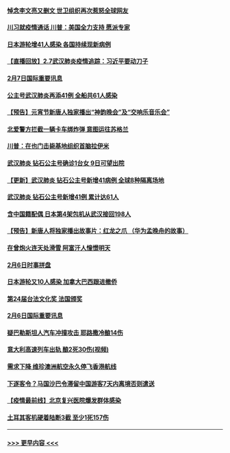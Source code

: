 #### [悼念李文亮又删文 世卫组织再次惹怒全球网友](../pages/prog202/a102771968.md?t=02080455) 
#### [川习就疫情通话 川普：美国全力支持 愿派专家](../pages/prog202/a102771930.md?t=02080455) 
#### [日本游轮增41人感染 各国持续现新病例](../pages/prog202/a102771912.md?t=02080455) 
#### [【直播回放】2.7武汉肺炎疫情追踪：习近平要动刀子](../pages/prog202/a102771649.md?t=02080455) 
#### [2月7日国际重要讯息](../pages/prog202/a102771747.md?t=02080455) 
#### [公主号武汉肺炎再添41例 全船共61人感染](../pages/prog202/a102771703.md?t=02080455) 
#### [【预告】元宵节新唐人独家播出“神韵晚会”及“交响乐音乐会”](../pages/prog202/a102767674.md?t=02080455) 
#### [北爱警方拦截一辆卡车绑炸弹 意图运往苏格兰](../pages/prog202/a102771609.md?t=02080455) 
#### [川普：在也门击毙基地组织首脑拉伊米](../pages/prog202/a102771528.md?t=02080455) 
#### [武汉肺炎 钻石公主号确诊1台女 9日可望出院](../pages/prog202/a102771518.md?t=02080455) 
#### [【更新】武汉肺炎 钻石公主号新增41病例 全球8种隔离场地](../pages/prog202/a102770740.md?t=02080455) 
#### [武汉肺炎 钻石公主号新增41例 累计达61人](../pages/prog202/a102771486.md?t=02080455) 
#### [含中国籍配偶 日本第4架包机从武汉接回198人](../pages/prog202/a102771472.md?t=02080455) 
#### [【预告】新唐人将独家播出故事片：红龙之爪 （华为孟晚舟的故事）](../pages/prog202/a102767728.md?t=02080455) 
#### [在曾炮火连天处滑雪 阿富汗人憧憬明天](../pages/prog202/a102771290.md?t=02080455) 
#### [2月6日时事拼盘](../pages/prog202/a102771225.md?t=02080455) 
#### [日本游轮又10人感染 加拿大巴西跟进撤侨](../pages/prog202/a102771084.md?t=02080455) 
#### [第24届台法文化奖 法国颁奖](../pages/prog202/a102771032.md?t=02080455) 
#### [2月6日国际重要讯息](../pages/prog202/a102770794.md?t=02080455) 
#### [疑巴勒斯坦人汽车冲撞攻击 耶路撒冷酿14伤](../pages/prog202/a102770586.md?t=02080455) 
#### [意大利高速列车出轨 酿2死30伤(视频)](../pages/prog202/a102770762.md?t=02080455) 
#### [需求下降 维珍澳洲航空永久停飞香港航线](../pages/prog202/a102770751.md?t=02080455) 
#### [下逐客令？马国沙巴令滞留中国游客7天内离境否则遣送](../pages/prog202/a102770640.md?t=02080455) 
#### [【疫情最前线】北京复兴医院爆发群体感染](../pages/prog202/a102770602.md?t=02080455) 
#### [土耳其客机硬着陆断3截 至少1死157伤](../pages/prog202/a102770508.md?t=02080455) 

----
#### [ >>> 更早内容 <<< ](../indexes/prog202-earlier.md)
